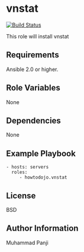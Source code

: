 vnstat
=========

[![Build Status](https://travis-ci.org/howtodojo/ansible-vnstat.svg?branch=master)](https://travis-ci.org/howtodojo/ansible-vnstat)

This role will install vnstat

Requirements
------------

Ansible 2.0 or higher.

Role Variables
--------------

None

Dependencies
------------

None

Example Playbook
----------------

    - hosts: servers
      roles:
         - howtodojo.vnstat

License
-------

BSD

Author Information
------------------

Muhammad Panji